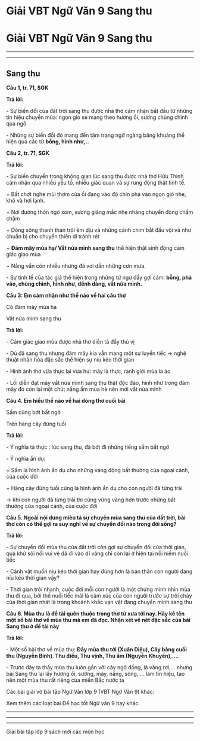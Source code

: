 # Giải VBT Ngữ Văn 9 Sang thu

# Giải VBT Ngữ Văn 9 Sang thu

* * *

* * *

## Sang thu

**Câu 1, tr. 71, SGK**

**Trả lời:**

\- Sự biến đổi của đất trời sang thu được nhà thơ cảm nhận bắt đầu từ những tín hiệu chuyển mùa: ngọn gió se mang theo hương ổi, sương chùng chình qua ngõ

\- Những sự biến đổi đó mang đến tâm trạng ngỡ ngàng bâng khuâng thể hiện qua các từ **bỗng, hình như,..**

**Câu 2, tr. 71, SGK**

**Trả lời:**

\- Sự biến chuyển trong không gian lúc sang thu được nhà thơ Hữu Thỉnh cảm nhận qua nhiều yếu tố, nhiều giác quan và sự rung động thật tinh tế.

\+ Bất chợt nghe mùi thơm của ổi đang vào độ chín phả vào ngọn gió nhẹ, khô và hơi lạnh.

\+ Nơi đường thôn ngõ xóm, sương giăng mắc nhẹ nhàng chuyển động chầm chậm

\+ Dòng sông thanh thản trôi êm dịu và những cánh chim bắt đầu vội vã như chuẩn bị cho chuyến thiên di tránh rét

\+ **Đám mây mùa hạ/ Vắt nửa mình sang thu** thể hiện thật sinh động cảm giác giao mùa

\+ Nắng vẩn còn nhiều nhưng đã vơi dần những cơn mưa.

\- Sự tinh tế của tác giả thể hiện trong những từ ngừ đầy gợi cảm: **bỗng, phả vào, chùng chình, hình như, dềnh dàng, vắt nửa mình.**

**Câu 3: Em cảm nhận như thế nào về hai câu thơ**

Có đám mây mùa hạ

Vắt nửa mình sang thu

**Trả lời:**

\- Cảm giác giao mùa được nhà thơ diễn tả đầy thú vị

\- Dù đã sang thu nhưng đám mây kia vẫn mang một sự luyến tiếc → nghệ thuật nhân hóa đặc sắc thể hiện sự níu kéo thời gian

\- Hình ảnh thơ vừa thực lại vừa hư: mây là thực, ranh giới mùa là ảo

\- Lối diễn đạt mây vắt nửa mình sang thu thật độc đáo, hình như trong đám mây đó còn lại một chút nắng ấm mùa hè nên mới vắt nửa mình

**Câu 4. Em hiểu thế nào về hai dòng thơ cuối bài**

Sấm cũng bớt bất ngờ

Trên hàng cây đứng tuổi

**Trả lời:**

\- Ý nghĩa tả thực : lúc sang thu, đã bớt đi những tiếng sấm bất ngờ

\- Ý nghĩa ẩn dụ: 

\+ Sấm là hình ảnh ấn dụ cho những vang động bất thường của ngoại cảnh, của cuộc đời

\+ Hàng cây đứng tuổi cũng là hình ảnh ẩn dụ cho con người đã từng trải

→ khi con người đã từng trải thì cũng vững vàng hơn trước những bất thường của ngoại cảnh, của cuộc đời

**Câu 5. Ngoài nội dung miêu tả sự chuyển mùa sang thu của đất trời, bài thơ còn có thể gợi ra suy nghĩ về sự chuyển đổi nào trong đời sống?**

**Trả lời:**

\- Sự chuyển đổi mùa thu của đất trời còn gợi sự chuyển đổi của thời gian, quá khứ sôi nổi vui vẻ đã đi vào dĩ vãng chỉ còn lại ở hiện tại nỗi niềm nuối tiếc

\- Cảnh vật muốn níu kéo thời gian hay đúng hơn là bản thân con người đang níu kéo thời gian vậy?

\- Thời gian trôi nhanh, cuộc đời mỗi con người là một chứng minh nhìn mùa thu đi qua, bởi thế nuối tiếc mãi là cảm xúc của con người trước sự trôi chảy của thời gian nhát là trong khoảnh khắc vạn vật đang chuyển mình sang thu

**Câu 6. Mùa thu là đề tài quên thuộc trong thơ từ xưa tới nay. Hãy kể tên một số bài thơ về mùa thu mà em đã đọc. Nhận xét về nét đặc sắc của bài Sang thu ở đề tài này**

**Trả lời:**

\- Một số bài thơ về mùa thu: **Đây mùa thu tới (Xuân Diệu), Cây bàng cuối thu (Nguyễn Bính). Thu điếu, Thu vịnh, Thu ẩm (Nguyễn Khuyến),....**

\- Trước đây ta thấy mùa thu luôn gắn với cây ngô đồng, lá vàng rơi,... nhưng bài Sang thu lại lấy hương ổi, sương, mây, nắng, sông,.... làm tín hiệu, tạo nên một mùa thu rất riêng của miền Bắc nước ta

Các bài giải vở bài tập Ngữ Văn lớp 9 (VBT Ngữ Văn 9) khác:

Xem thêm các loạt bài Để học tốt Ngữ văn 9 hay khác:

* * *

* * *

* * *

Giải bài tập lớp 9 sách mới các môn học
